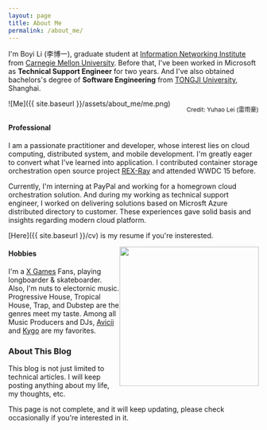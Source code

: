 ```yaml
---
layout: page
title: About Me
permalink: /about_me/
---
```




I'm Boyi Li (李博一), graduate student at [Information Networking Institute](https://www.cmu.edu/ini/) from [Carnegie Mellon University](https://www.cmu.edu/). Before that, I've been worked in Microsoft as **Technical Support Engineer** for two years. And I've also obtained bachelors's degree of **Software Engineering** from [TONGJI University](http://en.tongji.edu.cn/), Shanghai.

![Me]({{ site.baseurl }}/assets/about_me/me.png)
<p style="margin-top:-20px;font-size:0.75rem;text-align:right;">Credit: Yuhao Lei (雷雨豪)</p>

<h4>Professional</h4>

I am a passionate practitioner and developer, whose interest lies on cloud computing, distributed system, and mobile development. I'm greatly eager to convert what I've learned into application. I contributed container storage orchestration open source project [REX-Ray](https://github.com/rexray/rexray) and attended WWDC 15 before.

Currently, I'm interning at PayPal and working for a homegrown cloud orchestration solution. And during my working as technical support engineer, I worked on delivering solutions based on Microsft Azure distributed directory to customer. These experiences gave solid basis and insights regarding modern cloud platform.

[Here]({{ site.baseurl }}/cv) is my resume if you're insterested.

<img style="float: right;height:280px;" src="{{ site.baseurl }}/assets/about_me/skate.png">
<h4>Hobbies</h4>

I'm a [X Games](http://xgames.espn.com/xgames/) Fans, playing longboarder & skateboarder. Also, I'm nuts to electornic music. Progressive House, Tropical House, Trap, and Dubstep are the genres meet my taste. Among all Music Producers and DJs, [Avicii](http://avicii.com/) and [Kygo](https://www.kygomusic.com/) are my favorites.


<h3>About This Blog</h3>

This blog is not just limited to technical articles. I will keep posting anything about my life, my thoughts, etc.

<div class="bl-note">
	This page is not complete, and it will keep updating, please check occasionally if you're interested in it.
</div>
